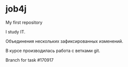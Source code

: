 # job4j
My first repository

I study IT.

Объединения  нескольких зафиксированных изменений.

В курсе производилась работа с ветками git.

Branch for task #170917